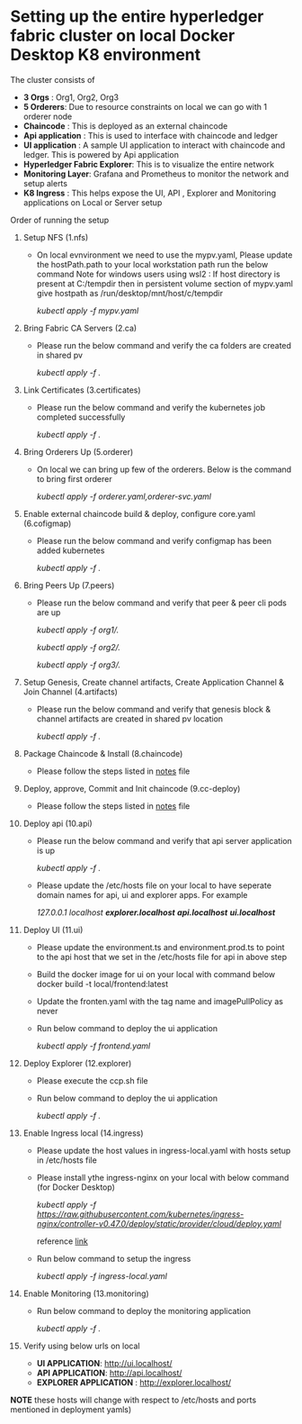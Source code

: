 # Setting up the entire hyperledger fabric cluster on local Docker Desktop K8 environment 

The cluster consists of 
* __3 Orgs__ : Org1, Org2, Org3 
* __5 Orderers__: Due to resource constraints on local we can go with 1 orderer node
* __Chaincode__ : This is deployed as an external chaincode 
* __Api application__ : This is used to interface with chaincode and ledger
* __UI application__ :  A sample UI application to interact with chaincode and ledger. This is powered by Api application 
* __Hyperledger Fabric Explorer__: This is to visualize the entire network
* __Monitoring Layer__: Grafana and Prometheus to monitor the network and setup alerts
* __K8 Ingress__ : This helps expose the UI, API , Explorer and Monitoring applications on Local or Server setup

Order of running the setup 
1. Setup NFS (1.nfs)
    *  On local evnvironment we need to use the mypv.yaml, Please update the hostPath.path to your local workstation path run the below command
    Note for windows users using wsl2 : If host directory is present at C:/tempdir then in persistent volume section of mypv.yaml give hostpath as /run/desktop/mnt/host/c/tempdir

        _kubectl apply -f mypv.yaml_
    
1. Bring Fabric CA Servers (2.ca)
    *  Please run the below command and verify the ca folders are created in shared pv
    
        _kubectl apply -f ._
    
1. Link Certificates (3.certificates)
    *  Please run the below command and verify the kubernetes job completed successfully
    
        _kubectl apply -f ._
    
1. Bring Orderers Up (5.orderer)
    *  On local we can bring up few of the orderers. Below is the command to bring first orderer
        
        _kubectl apply -f orderer.yaml,orderer-svc.yaml_
    
1. Enable external chaincode build & deploy, configure core.yaml (6.cofigmap)
    *  Please run the below command and verify configmap has been added kubernetes
    
        _kubectl apply -f ._

1. Bring Peers Up (7.peers)
    *  Please run the below command and verify that peer & peer cli pods are up 
    
        _kubectl apply -f org1/._

        _kubectl apply -f org2/._

        _kubectl apply -f org3/._

1. Setup Genesis, Create channel artifacts, Create Application Channel & Join Channel (4.artifacts)
    *  Please run the below command and verify that genesis block & channel artifacts are created in shared pv  location
        
        _kubectl apply -f ._

1. Package Chaincode & Install  (8.chaincode)
    *  Please follow the steps listed in [notes](./8.chaincode/notes.txt) file

1. Deploy, approve, Commit and Init chaincode (9.cc-deploy)
    *  Please follow the steps listed in [notes](./9.cc-deploy/notes.txt) file

1. Deploy api (10.api)
    *  Please run the below command and verify that api server application is up 
        
        _kubectl apply -f ._
    * Please update the /etc/hosts file on your local to have seperate domain names for api, ui and explorer apps. For example 

        _127.0.0.1	localhost __explorer.localhost__ __api.localhost__ __ui.localhost___

1. Deploy UI (11.ui)
    *  Please update the environment.ts and environment.prod.ts to point to the api host that we set in the /etc/hosts file for api in above step
    * Build the docker image for ui on your local with command below 
        docker build -t local/frontend:latest
    * Update the fronten.yaml with the tag name and imagePullPolicy as never 
    * Run below command to deploy the ui application

        _kubectl apply -f frontend.yaml_

1. Deploy Explorer (12.explorer)
    * Please execute the ccp.sh file 
    * Run below command to deploy the ui application

        _kubectl apply -f ._

1. Enable Ingress local (14.ingress)
    * Please update the host values in ingress-local.yaml with hosts setup in /etc/hosts file
    * Please install ythe ingress-nginx on your local with below command (for Docker Desktop)

        _kubectl apply -f https://raw.githubusercontent.com/kubernetes/ingress-nginx/controller-v0.47.0/deploy/static/provider/cloud/deploy.yaml_

        reference [link](https://kubernetes.github.io/ingress-nginx/deploy/#docker-desktop)

    * Run below command to setup the ingress 

        _kubectl apply -f ingress-local.yaml_

1. Enable Monitoring (13.monitoring)
    * Run below command to deploy the monitoring application

        _kubectl apply -f ._

1. Verify using below urls on local 
    * __UI APPLICATION__: http://ui.localhost/ 
    * __API APPLICATION__: http://api.localhost/
    * __EXPLORER APPLICATION__ : http://explorer.localhost/


 __NOTE__ these hosts will change with respect to /etc/hosts and ports mentioned in deployment yamls)        


